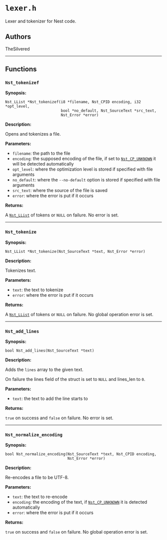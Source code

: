 # `lexer.h`

Lexer and tokenizer for Nest code.

## Authors

TheSilvered

---

## Functions

### `Nst_tokenizef`

**Synopsis:**

```better-c
Nst_LList *Nst_tokenizef(i8 *filename, Nst_CPID encoding, i32 *opt_level,
                         bool *no_default, Nst_SourceText *src_text,
                         Nst_Error *error)
```

**Description:**

Opens and tokenizes a file.

**Parameters:**

- `filename`: the path to the file
- `encoding`: the supposed encoding of the file, if set to
  [`Nst_CP_UNKNOWN`](c_api-encoding.md#nst_cpid) it will be detected
  automatically
- `opt_level`: where the optimization level is stored if specified with file
  arguments
- `no_default`: where the `--no-default` option is stored if specified with file
  arguments
- `src_text`: where the source of the file is saved
- `error`: where the error is put if it occurs

**Returns:**

A [`Nst_LList`](c_api-llist.md#nst_llist) of tokens or `NULL` on failure. No
error is set.

---

### `Nst_tokenize`

**Synopsis:**

```better-c
Nst_LList *Nst_tokenize(Nst_SourceText *text, Nst_Error *error)
```

**Description:**

Tokenizes text.

**Parameters:**

- `text`: the text to tokenize
- `error`: where the error is put if it occurs

**Returns:**

A [`Nst_LList`](c_api-llist.md#nst_llist) of tokens or `NULL` on failure. No
global operation error is set.

---

### `Nst_add_lines`

**Synopsis:**

```better-c
bool Nst_add_lines(Nst_SourceText *text)
```

**Description:**

Adds the `lines` array to the given text.

On failure the lines field of the struct is set to `NULL` and lines_len to `0`.

**Parameters:**

- `text`: the text to add the line starts to

**Returns:**

`true` on success and `false` on failure. No error is set.

---

### `Nst_normalize_encoding`

**Synopsis:**

```better-c
bool Nst_normalize_encoding(Nst_SourceText *text, Nst_CPID encoding,
                            Nst_Error *error)
```

**Description:**

Re-encodes a file to be UTF-8.

**Parameters:**

- `text`: the text to re-encode
- `encoding`: the encoding of the text, if
  [`Nst_CP_UNKNOWN`](c_api-encoding.md#nst_cpid) it is detected automatically
- `error`: where the error is put if it occurs

**Returns:**

`true` on success and `false` on failure. No global operation error is set.
